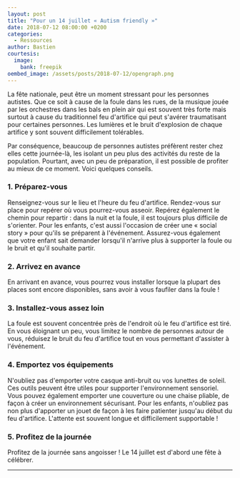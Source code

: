 ```yaml
---
layout: post
title: "Pour un 14 juillet « Autism friendly »"
date: 2018-07-12 08:00:00 +0200
categories:
  - Ressources
author: Bastien
courtesis:
  image:
    bank: freepik
oembed_image: /assets/posts/2018-07-12/opengraph.png
---
```


<amp-img class="left" width="320" height="188" src="{{ site.amp_img_cache_url }}/assets/posts/2018-07-12/opengraph.png" alt="Pour un 14 juillet autism friendly"></amp-img>

La fête nationale, peut être un moment stressant pour les personnes autistes. Que ce soit à cause de la foule dans les rues, 
de la musique jouée par les orchestres dans les bals en plein air qui est souvent très forte mais surtout à cause du traditionnel feu d'artifice qui peut s'avérer traumatisant pour certaines personnes.
Les lumières et le bruit d'explosion de chaque artifice y sont souvent difficilement tolérables.

Par conséquence, beaucoup de personnes autistes préfèrent rester chez elles cette journée-là, les isolant un peu plus des activités du reste de la population.
Pourtant, avec un peu de préparation, il est possible de profiter au mieux de ce moment.
Voici quelques conseils.

### 1. Préparez-vous
Renseignez-vous sur le lieu et l'heure du feu d'artifice. Rendez-vous sur place pour repérer où vous pourrez-vous asseoir. Repérez également le chemin pour repartir&nbsp;: 
dans la nuit et la foule, il est toujours plus difficile de s'orienter.
Pour les enfants, c'est aussi l'occasion de créer une «&nbsp;social story&nbsp;» pour qu'ils se préparent à l'événement.
Assurez-vous également que votre enfant sait demander lorsqu'il  n'arrive plus à supporter la foule ou le bruit et qu'il souhaite partir.

### 2. Arrivez en avance
En arrivant en avance, vous pourrez vous installer lorsque la plupart des places sont encore disponibles, sans avoir à vous faufiler dans la foule&nbsp;!

### 3. Installez-vous assez loin
La foule est souvent concentrée près de l'endroit où le feu d'artifice est tiré. En vous éloignant un peu, vous limitez le nombre de personnes autour de vous, réduisez le bruit du feu 
d'artifice tout en vous permettant d'assister à l'événement. 

### 4. Emportez vos équipements
N'oubliez pas d'emporter votre casque anti-bruit ou vos lunettes de soleil. Ces outils peuvent être utiles pour supporter l'environnement sensoriel.
Vous pouvez également emporter une couverture ou une chaise pliable, de façon à créer un environnement sécurisant.
Pour les enfants, n'oubliez pas non plus d'apporter un jouet de façon à les faire patienter jusqu'au début du feu d'artifice.
L'attente est souvent longue et difficilement supportable&nbsp;!

### 5. Profitez de la journée

Profitez de la journée sans angoisser&nbsp;! Le 14 juillet est d'abord une fête à célébrer.

---
